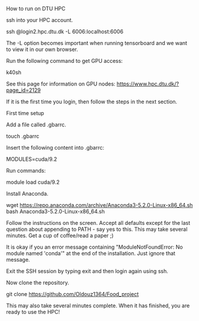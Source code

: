 How to run on DTU HPC

ssh into your HPC account.

ssh <userid>@login2.hpc.dtu.dk -L 6006:localhost:6006

The -L option becomes important when running tensorboard and we want to view it in our own browser.

Run the following command to get GPU access:

k40sh

See this page for information on GPU nodes: https://www.hpc.dtu.dk/?page_id=2129

If it is the first time you login, then follow the steps in the next section.

First time setup

Add a file called .gbarrc.

touch .gbarrc

Insert the following content into .gbarrc:

MODULES=cuda/9.2

Run commands:

module load cuda/9.2

Install Anaconda.

wget https://repo.anaconda.com/archive/Anaconda3-5.2.0-Linux-x86_64.sh bash Anaconda3-5.2.0-Linux-x86_64.sh

Follow the instructions on the screen. Accept all defaults except for the last question about appending to PATH - say yes to this. This may take several minutes. Get a cup of coffee/read a paper ;)

It is okay if you an error message containing "ModuleNotFoundError: No module named 'conda'" at the end of the installation. Just ignore that message.

Exit the SSH session by typing exit and then login again using ssh.

Now clone the repository.

git clone https://github.com/Oldouz1364/Food_project





This may also take several minutes complete. When it has finished, you are ready to use the HPC!
